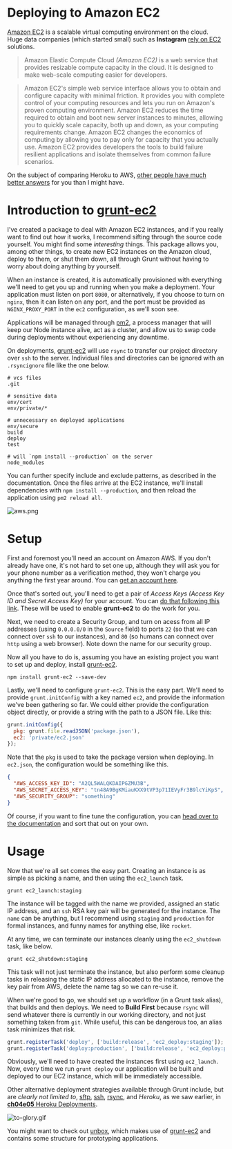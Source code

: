 # Deploying to Amazon EC2

[Amazon EC2][1] is a scalable virtual computing environment on the cloud. Huge data companies (which started small) such as **Instagram** [rely on EC2][2] solutions.

> Amazon Elastic Compute Cloud _(Amazon EC2)_ is a web service that provides resizable compute capacity in the cloud. It is designed to make web-scale computing easier for developers.

> Amazon EC2's simple web service interface allows you to obtain and configure capacity with minimal friction. It provides you with complete control of your computing resources and lets you run on Amazon's proven computing environment. Amazon EC2 reduces the time required to obtain and boot new server instances to minutes, allowing you to quickly scale capacity, both up and down, as your computing requirements change. Amazon EC2 changes the economics of computing by allowing you to pay only for capacity that you actually use. Amazon EC2 provides developers the tools to build failure resilient applications and isolate themselves from common failure scenarios.

On the subject of comparing Heroku to AWS, [other people have much better answers][3] for you than I might have.

# Introduction to [grunt-ec2][4]

I've created a package to deal with Amazon EC2 instances, and if you really want to find out how it works, I recommend sifting through the source code yourself. You might find some _interesting_ things. This package allows you, among other things, to create new EC2 instances on the Amazon cloud, deploy to them, or shut them down, all through Grunt without having to worry about doing anything by yourself.

When an instance is created, it is automatically provisioned with everything we'll need to get you up and running when you make a deployment. Your application must listen on port `8080`, or alternatively, if you choose to turn on `nginx`, then it can listen on any port, and the port must be provided as `NGINX_PROXY_PORT` in the `ec2` configuration, as we'll soon see.

Applications will be managed through [pm2][5], a process manager that will keep our Node instance alive, act as a cluster, and allow us to swap code during deployments without experiencing any downtime.

On deployments, [grunt-ec2][4] will use `rsync` to transfer our project directory over `ssh` to the server. Individual files and directories can be ignored with an `.rsyncignore` file like the one below.

```
# vcs files
.git

# sensitive data
env/cert
env/private/*

# unnecessary on deployed applications
env/secure
build
deploy
test

# will `npm install --production` on the server
node_modules
```

You can further specify include and exclude patterns, as described in the documentation. Once the files arrive at the EC2 instance, we'll install dependencies with `npm install --production`, and then reload the application using `pm2 reload all`.

![aws.png][6]

# Setup

First and foremost you'll need an account on Amazon AWS. If you don't already have one, it's not hard to set one up, although they will ask you for your phone number as a verification method, they won't charge you anything the first year around. You can [get an account here][7].

Once that's sorted out, you'll need to get a pair of _Access Keys (Access Key ID and Secret Access Key)_ for your account. You can [do that following this link][8]. These will be used to enable **grunt-ec2** to do the work for you.

Next, we need to create a Security Group, and turn on acess from all IP addresses (using `0.0.0.0/0` in the `Source` field) to ports `22` (so that we can connect over `ssh` to our instances), and `80` (so humans can connect over `http` using a web browser). Note down the name for our security group.

Now all you have to do is, assuming you have an existing project you want to set up and deploy, install [grunt-ec2][4].

```shell
npm install grunt-ec2 --save-dev
```

Lastly, we'll need to configure `grunt-ec2`. This is the easy part. We'll need to provide `grunt.initConfig` with a key named `ec2`, and provide the information we've been gathering so far. We could either provide the configuration object directly, or provide a string with the path to a JSON file. Like this:

```js
grunt.initConfig({
  pkg: grunt.file.readJSON('package.json'),
  ec2: 'private/ec2.json'
});
```

Note that the `pkg` is used to take the package version when deploying. In `ec2.json`, the configuration would be something like this.

```json
{
  "AWS_ACCESS_KEY_ID": "A2QL5WALQKDAIPGZMU3B",
  "AWS_SECRET_ACCESS_KEY": "tn48A9BgKMiauKXX9tVP3p71IEVyFr3B9lcYiKpS",
  "AWS_SECURITY_GROUP": "something"
}
```

Of course, if you want to fine tune the configuration, you can [head over to the documentation][4] and sort that out on your own.

# Usage

Now that we're all set comes the easy part. Creating an instance is as simple as picking a name, and then using the `ec2_launch` task.

```shell
grunt ec2_launch:staging
```

The instance will be tagged with the name we provided, assigned an static IP address, and an `ssh` RSA key pair will be generated for the instance. The `name` can be anything, but I recommend using `staging` and `production` for formal instances, and funny names for anything else, like `rocket`.

At any time, we can terminate our instances cleanly using the `ec2_shutdown` task, like below.

```shell
grunt ec2_shutdown:staging
```

This task will not just terminate the instance, but also perform some cleanup tasks in releasing the static IP address allocated to the instance, remove the key pair from AWS, delete the name tag so we can re-use it.

When we're good to go, we should set up a workflow (in a Grunt task alias), that builds and then deploys. We need to **Build First** because `rsync` will send whatever there is currently in our working directory, and not just something taken from `git`. While useful, this can be dangerous too, an alias task minimizes that risk.

```js
grunt.registerTask('deploy', ['build:release', 'ec2_deploy:staging']);
grunt.registerTask('deploy:production', ['build:release', 'ec2_deploy:production']);
```

Obviously, we'll need to have created the instances first using `ec2_launch`. Now, every time we run `grunt deploy` our application will be built and deployed to our EC2 instance, which will be immediately accessible.

Other alternative deployment strategies available through Grunt include, but are _clearly not limited to_, [sftp][9], [ssh][10], [rsync][11], and _Heroku_, as we saw earlier, in [**ch04e05** Heroku Deployments][12].

![to-glory.gif][13]

You might want to check out [unbox][14], which makes use of [grunt-ec2][4] and contains some structure for prototyping applications.

  [1]: http://aws.amazon.com/ec2/
  [2]: http://www.cio.com/article/716829/SDs_Boost_Instagram_39_s_Speed_on_Amazon_EC2
  [3]: http://stackoverflow.com/q/9802259/389745
  [4]: https://github.com/bevacqua/grunt-ec2
  [5]: https://github.com/Unitech/pm2
  [6]: http://i.imgur.com/Yya9AIy.png
  [7]: https://portal.aws.amazon.com/gp/aws/developer/registration/index.html
  [8]: https://console.aws.amazon.com/iam/home?#security_credential
  [9]: https://github.com/thrashr888/grunt-sftp-deploy
  [10]: https://github.com/andrewrjones/grunt-ssh
  [11]: https://github.com/jedrichards/grunt-rsync
  [12]: https://github.com/buildfirst/buildfirst/tree/master/ch04/05_heroku-deployments "Heroku Deployments"
  [13]: http://i.imgur.com/Q5F5ivl.gif
  [14]: https://github.com/bevacqua/unbox
